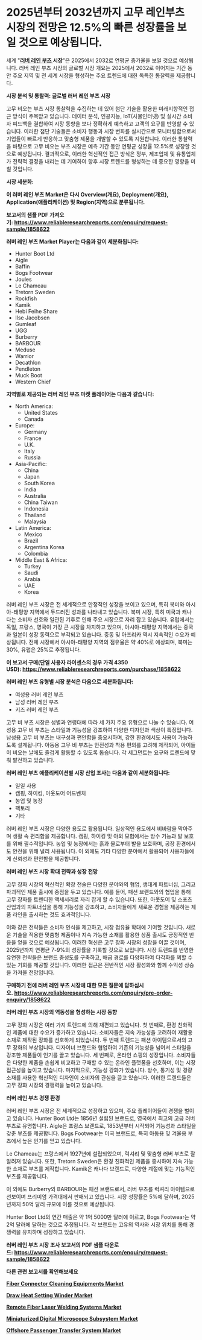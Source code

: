<p><h1>2025년부터 2032년까지 고무 레인부츠 시장의 전망은 12.5%의 빠른 성장률을 보일 것으로 예상됩니다.</h1></p><p>세계 "<strong><a href="https://www.reliableresearchreports.com/rubber-rain-boot-r1858622?utm_campaign=105&utm_medium=8&utm_source=Github&utm_content=ia&utm_term=24022025&utm_id=rubber-rain-boot">러버 레인 부츠&nbsp;</a></strong><strong>시장</strong>"은 2025에서 2032로 연평균 증가율을 보일 것으로 예상됩니다. 러버 레인 부츠 시장의 글로벌 시장 개요는 2025에서 2032로 이어지는 기간 동안 주요 지역 및 전 세계 시장을 형성하는 주요 트렌드에 대한 독특한 통찰력을 제공합니다.</p>
<p><strong>시장 분석 및 통찰력: 글로벌 러버 레인 부츠 시장</strong></p>
<p><p>고무 비오는 부츠 시장 통찰력을 수집하는 데 있어 첨단 기술을 활용한 미래지향적인 접근 방식이 주목받고 있습니다. 데이터 분석, 인공지능, IoT(사물인터넷) 및 실시간 소비자 피드백을 결합하여 시장 동향을 보다 정확하게 예측하고 고객의 요구를 반영할 수 있습니다. 이러한 첨단 기술들은 소비자 행동과 시장 변화를 실시간으로 모니터링함으로써 기업들이 빠르게 반응하고 맞춤형 제품을 개발할 수 있도록 지원합니다. 이러한 통찰력을 바탕으로 고무 비오는 부츠 시장은 예측 기간 동안 연평균 성장률 12.5%로 성장할 것으로 예상됩니다. 결과적으로, 이러한 혁신적인 접근 방식은 정부, 제조업체 및 유통업체가 전략적 결정을 내리는 데 기여하여 향후 시장 트렌드를 형성하는 데 중요한 영향을 미칠 것입니다.</p><a href="%7CAUTHORITHY_DOMAIN_URL%7C?utm_campaign=105&utm_medium=8&utm_source=Github&utm_content=ia&utm_term=24022025&utm_id=rubber-rain-boot"></a></p>
<p><strong>시장 세분화:</strong></p>
<p><strong>이 러버 레인 부츠 Market은 다시 Overview(개요), Deployment(개요), Application(애플리케이션) 및 Region(지역)으로 분류됩니다.</strong></p>
<p><strong>보고서의 샘플 PDF 가져오기:&nbsp;<a href="https://www.reliableresearchreports.com/enquiry/request-sample/1858622?utm_campaign=105&utm_medium=8&utm_source=Github&utm_content=ia&utm_term=24022025&utm_id=rubber-rain-boot">https://www.reliableresearchreports.com/enquiry/request-sample/1858622</a></strong><strong></strong></p>
<p><strong>러버 레인 부츠 Market Player는 다음과 같이 세분화됩니다:</strong></p>
<p><ul><li>Hunter Boot Ltd</li><li>Aigle</li><li>Baffin</li><li>Bogs Footwear</li><li>Joules</li><li>Le Chameau</li><li>Tretorn Sweden</li><li>Rockfish</li><li>Kamik</li><li>Hebi Feihe Share</li><li>Ilse Jacobsen</li><li>Gumleaf</li><li>UGG</li><li>Burberry</li><li>BARBOUR</li><li>Meduse</li><li>Warrior</li><li>Decathlon</li><li>Pendleton</li><li>Muck Boot</li><li>Western Chief</li></ul></p>
<p><strong>지역별로 제공되는 러버 레인 부츠 마켓 플레이어는 다음과 같습니다:</strong></p>
<p><ul>
    <li>
        North America:
        <ul>
            <li>United States</li>
            <li>Canada</li>
        </ul>
    </li>
    <li>
        Europe:
        <ul>
            <li>Germany</li>
            <li>France</li>
            <li>U.K.</li>
            <li>Italy</li>
            <li>Russia</li>
        </ul>
    </li>
    <li>
        Asia-Pacific:
        <ul>
            <li>China</li>
            <li>Japan</li>
            <li>South Korea</li>
            <li>India</li>
            <li>Australia</li>
            <li>China Taiwan</li>
            <li>Indonesia</li>
            <li>Thailand</li>
            <li>Malaysia</li>
        </ul>
    </li>
    <li>
        Latin America:
        <ul>
            <li>Mexico</li>
            <li>Brazil</li>
            <li>Argentina Korea</li>
            <li>Colombia</li>
        </ul>
    </li>
    <li>
        Middle East & Africa:
        <ul>
            <li>Turkey</li>
            <li>Saudi</li>
            <li>Arabia</li>
            <li>UAE</li>
            <li>Korea</li>
        </ul>
    </li>
    </ul></p>
<p><p>러버 레인 부츠 시장은 전 세계적으로 안정적인 성장을 보이고 있으며, 특히 북미와 아시아-태평양 지역에서 두드러진 성과를 나타내고 있습니다. 북미 시장, 특히 미국과 캐나다는 소비자 선호와 일관된 기후로 인해 주요 시장으로 자리 잡고 있습니다. 유럽에서는 독일, 프랑스, 영국이 가장 큰 시장을 차지하고 있으며, 아시아-태평양 지역에서는 중국과 일본이 성장 동력으로 부각되고 있습니다. 중동 및 아프리카 역시 지속적인 수요가 예상됩니다. 전체 시장에서 아시아-태평양 지역의 점유율은 약 40%로 예상되며, 북미는 30%, 유럽은 25%로 추정됩니다.</p></p>
<p><strong>이 보고서 구매(단일 사용자 라이센스의 경우 가격 4350 USD):&nbsp;<a href="https://www.reliableresearchreports.com/purchase/1858622?utm_campaign=105&utm_medium=8&utm_source=Github&utm_content=ia&utm_term=24022025&utm_id=rubber-rain-boot">https://www.reliableresearchreports.com/purchase/1858622</a></strong></p>
<p><strong>러버 레인 부츠 유형별 시장 분석은 다음으로 세분화됩니다:</strong></p>
<p><ul><li>여성용 러버 레인 부츠</li><li>남성 러버 레인 부츠</li><li>키즈 러버 레인 부츠</li></ul></p>
<p><p>고무 비 부츠 시장은 성별과 연령대에 따라 세 가지 주요 유형으로 나눌 수 있습니다. 여성용 고무 비 부츠는 스타일과 기능성을 강조하여 다양한 디자인과 색상이 특징입니다. 남성용 고무 비 부츠는 내구성과 편안함을 중요시하며, 강한 환경에서도 사용이 가능하도록 설계됩니다. 아동용 고무 비 부츠는 안전성과 착용 편의를 고려해 제작되어, 아이들이 비오는 날에도 즐겁게 활동할 수 있도록 돕습니다. 각 세그먼트는 요구와 트렌드에 맞춰 발전하고 있습니다.</p></p>
<p><strong>러버 레인 부츠 애플리케이션별 시장 산업 조사는 다음과 같이 세분화됩니다:</strong></p>
<p><ul><li>일일 사용</li><li>캠핑, 하이킹, 아웃도어 어드벤처</li><li>농업 및 농장</li><li>팩토리</li><li>기타</li></ul></p>
<p><p>러버 레인 부츠 시장은 다양한 용도로 활용됩니다. 일상적인 용도에서 비바람을 막아주며 생활 속 편리함을 제공합니다. 캠핑, 하이킹 및 야외 모험에서는 방수 기능과 발 보호를 위해 필수적입니다. 농업 및 농장에서는 흙과 물로부터 발을 보호하며, 공장 환경에서도 안전을 위해 널리 사용됩니다. 이 외에도 기타 다양한 분야에서 활용되어 사용자들에게 신뢰성과 편안함을 제공합니다.</p></p>
<p><strong>러버 레인 부츠 시장 확대 전략과 성장 전망</strong></p>
<p><p>고무 장화 시장의 혁신적인 확장 전술은 다양한 분야와의 협업, 생태계 파트너십, 그리고 파괴적인 제품 출시에 중점을 두고 있습니다. 예를 들어, 패션 브랜드와의 협업을 통해 고무 장화를 트렌디한 액세서리로 자리 잡게 할 수 있습니다. 또한, 아웃도어 및 스포츠 산업과의 파트너십을 통해 기능성을 강조하고, 소비자들에게 새로운 경험을 제공하는 제품 라인을 출시하는 것도 효과적입니다. </p><p>이와 같은 전략들은 소비자 인식을 제고하고, 시장 점유율 확대에 기여할 것입니다. 새로운 기술을 적용한 맞춤형 제품이나 지속 가능한 소재를 활용한 상품 출시도 긍정적인 반응을 얻을 것으로 예상됩니다. 이러한 혁신은 고무 장화 시장의 성장을 이끌 것이며, 2025년까지 연평균 7-9%의 성장률을 기록할 것으로 보입니다. 시장 트렌드를 반영한 유연한 전략들은 브랜드 충성도를 구축하고, 배급 경로를 다양화하여 다각화를 꾀할 수 있는 기회를 제공할 것입니다. 이러한 접근은 전반적인 시장 활성화와 함께 수익성 상승을 가져올 전망입니다.</p></p>
<p><strong>구매하기 전에 러버 레인 부츠 시장에 대한 모든 질문에 답하십시오.&nbsp;<a href="https://www.reliableresearchreports.com/enquiry/pre-order-enquiry/1858622?utm_campaign=105&utm_medium=8&utm_source=Github&utm_content=ia&utm_term=24022025&utm_id=rubber-rain-boot">https://www.reliableresearchreports.com/enquiry/pre-order-enquiry/1858622</a></strong><strong></strong></p>
<p><strong>러버 레인 부츠 시장의 역동성을 형성하는 시장 동향</strong></p>
<p><p>고무 장화 시장은 여러 가지 트렌드에 의해 재편되고 있습니다. 첫 번째로, 환경 친화적인 제품에 대한 수요가 증가하고 있습니다. 소비자들은 지속 가능성을 고려하여 재활용 소재로 제작된 장화를 선호하게 되었습니다. 두 번째 트렌드는 패션 아이템으로서의 고무 장화의 부상입니다. 디자이너 브랜드와 협업하여 기존의 기능성을 넘어서 스타일을 강조한 제품들이 인기를 끌고 있습니다. 세 번째로, 온라인 쇼핑의 성장입니다. 소비자들은 다양한 제품을 손쉽게 비교하고 구매할 수 있는 온라인 플랫폼을 선호하며, 이는 시장 접근성을 높이고 있습니다. 마지막으로, 기능성 강화가 있습니다. 방수, 통기성 및 경량 소재를 사용한 혁신적인 디자인이 소비자의 관심을 끌고 있습니다. 이러한 트렌드들은 고무 장화 시장의 경쟁력을 높이고 있습니다.</p></p>
<p><strong>러버 레인 부츠 경쟁 환경</strong></p>
<p><p>러버 레인 부츠 시장은 전 세계적으로 성장하고 있으며, 주요 플레이어들이 경쟁을 벌이고 있습니다. Hunter Boot Ltd는 1856년 설립된 브랜드로, 영국에서 최고의 고급 러버 부츠로 유명합니다. Aigle은 프랑스 브랜드로, 1853년부터 시작되어 기능성과 스타일을 갖춘 부츠를 제공합니다. Bogs Footwear는 미국 브랜드로, 특히 아동용 및 겨울용 부츠에서 높은 인기를 얻고 있습니다. </p><p>Le Chameau는 프랑스에서 1927년에 설립되었으며, 럭셔리 및 맞춤형 러버 부츠로 잘 알려져 있습니다. 또한, Tretorn Sweden은 환경 친화적인 제품을 중시하여 지속 가능한 소재로 부츠를 제작합니다. Kamik은 캐나다 브랜드로, 다양한 계절에 맞는 기능적인 부츠를 제공합니다.</p><p>이 외에도 Burberry와 BARBOUR는 패션 브랜드로서, 러버 부츠를 럭셔리 아이템으로 선보이며 프리미엄 가격대에서 판매되고 있습니다. 시장 성장률은 5%에 달하며, 2025년까지 50억 달러 규모에 이를 것으로 예상됩니다.</p><p>Hunter Boot Ltd의 연간 매출은 약 1억 5000만 달러에 이르고, Bogs Footwear는 약 2억 달러에 달하는 것으로 추정됩니다. 각 브랜드는 고유의 역사와 시장 위치를 통해 경쟁력을 유지하며 성장하고 있습니다.</p></p>
<p><strong>러버 레인 부츠 시장 조사 보고서의 PDF 샘플 다운로드:&nbsp;<a href="https://www.reliableresearchreports.com/enquiry/request-sample/1858622?utm_campaign=105&utm_medium=8&utm_source=Github&utm_content=ia&utm_term=24022025&utm_id=rubber-rain-boot">https://www.reliableresearchreports.com/enquiry/request-sample/1858622</a></strong></p>
<p><strong></strong></p>
<p><strong></strong></p>
<p><strong></strong></p>
<p><strong></strong></p>
<p><strong>다른 관련 보고서를 확인해보세요</strong></p>
<p><strong><p><a href="https://github.com/siertnamba7u/Market-Research-Report-List-1/blob/main/fiber-connector-cleaning-equipments-market.md?utm_campaign=105&utm_medium=8&utm_source=Github&utm_content=ia&utm_term=24022025&utm_id=rubber-rain-boot">Fiber Connector Cleaning Equipments Market</a></p><p><a href="https://github.com/boyertrull4r/Market-Research-Report-List-1/blob/main/draw-heat-setting-winder-market.md?utm_campaign=105&utm_medium=8&utm_source=Github&utm_content=ia&utm_term=24022025&utm_id=rubber-rain-boot">Draw Heat Setting Winder Market</a></p><p><a href="https://github.com/joshuagarcia509/Market-Research-Report-List-1/blob/main/remote-fiber-laser-welding-systems-market.md?utm_campaign=105&utm_medium=8&utm_source=Github&utm_content=ia&utm_term=24022025&utm_id=rubber-rain-boot">Remote Fiber Laser Welding Systems Market</a></p><p><a href="https://github.com/lillybosakoi/Market-Research-Report-List-1/blob/main/miniaturized-digital-microscope-subsystem-market.md?utm_campaign=105&utm_medium=8&utm_source=Github&utm_content=ia&utm_term=24022025&utm_id=rubber-rain-boot">Miniaturized Digital Microscope Subsystem Market</a></p><p><a href="https://github.com/tsiteymargat/Market-Research-Report-List-1/blob/main/offshore-passenger-transfer-system-market.md?utm_campaign=105&utm_medium=8&utm_source=Github&utm_content=ia&utm_term=24022025&utm_id=rubber-rain-boot">Offshore Passenger Transfer System Market</a></p></strong></p>